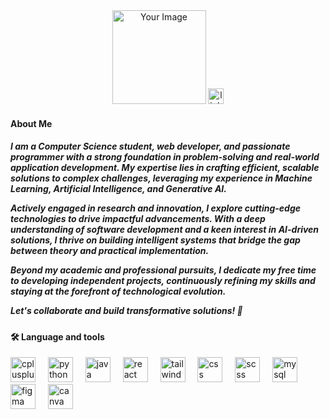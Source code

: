 
<div align="center">
  <!-- Your profile image -->
  <img src="your-image-url.jpg" height="150" alt="Your Image" />
  
  <!-- LinkedIn link -->
  <a href="https://www.linkedin.com/in/md-tanvir-ahmed-akash-2b4138271/" target="_blank">
    <img src="https://cdn.jsdelivr.net/gh/devicons/devicon/icons/linkedin/linkedin-original.svg" height="25" alt="linkedin logo" />
  </a>
</div>

<h4 align="left"> About Me</h4>

<h5 align="left">I am a Computer Science student, web developer, and passionate programmer with a strong foundation in problem-solving and real-world application development. My expertise lies in crafting efficient, scalable solutions to complex challenges, leveraging my experience in Machine Learning, Artificial Intelligence, and Generative AI.

Actively engaged in research and innovation, I explore cutting-edge technologies to drive impactful advancements. With a deep understanding of software development and a keen interest in AI-driven solutions, I thrive on building intelligent systems that bridge the gap between theory and practical implementation.

Beyond my academic and professional pursuits, I dedicate my free time to developing independent projects, continuously refining my skills and staying at the forefront of technological evolution.

Let's collaborate and build transformative solutions! 🚀</h5>

<h4 align="left">🛠 Language and tools</h4>

<div align="left">
  <img src="https://cdn.jsdelivr.net/gh/devicons/devicon/icons/cplusplus/cplusplus-original.svg" height="40" alt="cplusplus logo"  />
  <img width="12" />
  <img src="https://cdn.jsdelivr.net/gh/devicons/devicon/icons/python/python-original.svg" height="40" alt="python logo"  />
  <img width="12" />
  <img src="https://cdn.jsdelivr.net/gh/devicons/devicon/icons/java/java-original.svg" height="40" alt="java logo"  />
  <img width="12" />
  <img src="https://cdn.jsdelivr.net/gh/devicons/devicon/icons/react/react-original.svg" height="40" alt="react logo"  />
  <img width="12" />
  <img src="https://cdn.jsdelivr.net/gh/devicons/devicon/icons/tailwindcss/tailwindcss-original.svg" height="40" alt="tailwind css logo"  />
  <img width="12" />
  <img src="https://cdn.jsdelivr.net/gh/devicons/devicon/icons/css3/css3-original.svg" height="40" alt="css logo"  />
  <img width="12" />
  <img src="https://cdn.jsdelivr.net/gh/devicons/devicon/icons/sass/sass-original.svg" height="40" alt="scss logo"  />
  <img width="12" />
  <img src="https://cdn.jsdelivr.net/gh/devicons/devicon/icons/mysql/mysql-original.svg" height="40" alt="mysql logo"  />
  <img width="12" />
  <img src="https://cdn.jsdelivr.net/gh/devicons/devicon/icons/figma/figma-original.svg" height="40" alt="figma logo"  />
  <img width="12" />
  <img src="https://cdn.jsdelivr.net/gh/devicons/devicon/icons/canva/canva-original.svg" height="40" alt="canva logo"  />
</div>

